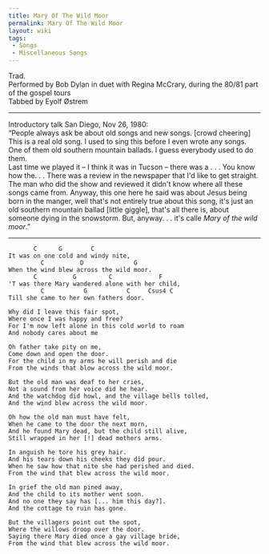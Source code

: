 ```yaml
---
title: Mary Of The Wild Moor
permalink: Mary Of The Wild Moor
layout: wiki
tags:
 - Songs
 - Miscellaneous Songs
---
```


Trad.  
Performed by Bob Dylan in duet with Regina McCrary, during the 80/81
part of the gospel tours  
Tabbed by Eyolf Østrem

* * * * *

Introductory talk San Diego, Nov 26, 1980:  
“People always ask be about old songs and new songs. [crowd cheering]  
This is a real old song. I used to sing this before I even wrote any
songs.  
One of them old southern mountain ballads. I guess everybody used to do
them.  
Last time we played it – I think it was in Tucson – there was a . . .
You know how the. . . There was a review in the newspaper that I'd like
to get straight. The man who did the show and reviewed it didn't know
where all these songs came from. Anyway, this one here he said was about
Jesus being born in the manger, well that's not entirely true about this
song, it's just an old southern mountain ballad [little giggle], that's
all there is, about someone dying in the snowstorm. But, anyway. . .
it's calle *Mary of the wild moor*.”

* * * * *

           C      G        C
    It was on one cold and windy nite,
             C          D              G
    When the wind blew across the wild moor.
           C          G         C             F
    'T was there Mary wandered alone with her child,
             C           G           C     Csus4 C
    Till she came to her own fathers door.

    Why did I leave this fair spot,
    Where once I was happy and free?
    For I'm now left alone in this cold world to roam
    And nobody cares about me

    Oh father take pity on me,
    Come down and open the door.
    For the child in my arms he will perish and die
    From the winds that blow across the wild moor.

    But the old man was deaf to her cries,
    Not a sound from her voice did he hear.
    And the watchdog did howl, and the village bells tolled,
    And the wind blew across the wild moor.

    Oh how the old man must have felt,
    When he came to the door the next morn,
    And he found Mary dead, but the child still alive,
    Still wrapped in her [!] dead mothers arms.

    In anguish he tore his grey hair.
    And his tears down his cheeks they did pour.
    When he saw how that nite she had perished and died.
    From the wind that blew across the wild moor.

    In grief the old man pined away,
    And the child to its mother went soon.
    And no one they say has [... him this day?].
    And the cottage to ruin has gone.

    But the villagers point out the spot,
    Where the willows droop over the door.
    Saying there Mary died once a gay village bride,
    From the wind that blew across the wild moor.
